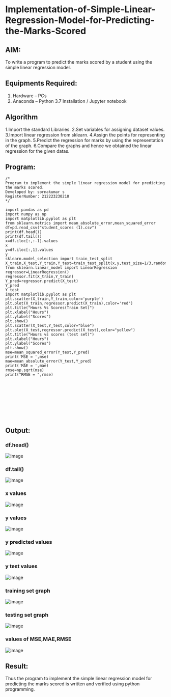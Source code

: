 # Implementation-of-Simple-Linear-Regression-Model-for-Predicting-the-Marks-Scored

## AIM:
To write a program to predict the marks scored by a student using the simple linear regression model.

## Equipments Required:
1. Hardware – PCs
2. Anaconda – Python 3.7 Installation / Jupyter notebook

## Algorithm
1.Import the standard Libraries.
2.Set variables for assigning dataset values.
3.Import linear regression from sklearn.
4.Assign the points for representing in the graph.
5.Predict the regression for marks by using the representation of the graph.
6.Compare the graphs and hence we obtained the linear regression for the given datas.
## Program:
```
/*
Program to implement the simple linear regression model for predicting the marks scored.
Developed by: sornakumar s
RegisterNumber: 212223230210 
*/

import pandas as pd
import numpy as np
import matplotlib.pyplot as plt
from sklearn.metrics import mean_absolute_error,mean_squared_error
df=pd.read_csv("student_scores (1).csv")
print(df.head())
print(df.tail())
x=df.iloc[:,:-1].values
x
y=df.iloc[:,1].values
y
sklearn.model_selection import train_test_split
X_train,X_test,Y_train,Y_test=train_test_split(x,y,test_size=1/3,random_state=0)
from sklearn.linear_model import LinearRegression
regressor=LinearRegression()
regressor.fit(X_train,Y_train)
Y_pred=regressor.predict(X_test)
Y_pred
Y_test
import matplotlib.pyplot as plt
plt.scatter(X_train,Y_train,color='purple')
plt.plot(X_train,regressor.predict(X_train),color='red')
plt.title("Hours Vs Scores(Train Set)")
plt.xlabel("Hours")
plt.ylabel("Scores")
plt.show()
plt.scatter(X_test,Y_test,color="blue")
plt.plot(X_test,regressor.predict(X_test),color="yellow")
plt.title("Hours vs scores (test set)")
plt.xlabel("Hours")
plt.ylabel("Scores")
plt.show()
mse=mean_squared_error(Y_test,Y_pred)
print('MSE = ',mse)
mae=mean_absolute_error(Y_test,Y_pred)
print('MAE = ',mae)
rmse=np.sqrt(mse)
print("RMSE = ",rmse)










```

## Output:
### df.head()
![image](https://github.com/Sornakumar16/Implementation-of-Simple-Linear-Regression-Model-for-Predicting-the-Marks-Scored/assets/138849327/563a2025-2ad4-4aa8-a0fd-374a5fb8fb77)
### df.tail()
![image](https://github.com/Sornakumar16/Implementation-of-Simple-Linear-Regression-Model-for-Predicting-the-Marks-Scored/assets/138849327/47f63e2c-8319-4cbf-9483-d58280dc6991)
### x values
![image](https://github.com/Sornakumar16/Implementation-of-Simple-Linear-Regression-Model-for-Predicting-the-Marks-Scored/assets/138849327/39cfeac7-a84f-4265-8797-869e911bbeeb)
### y values
![image](https://github.com/Sornakumar16/Implementation-of-Simple-Linear-Regression-Model-for-Predicting-the-Marks-Scored/assets/138849327/762c40a8-d37b-4df9-bc29-203a234486a0)
### y predicted values


![image](https://github.com/Sornakumar16/Implementation-of-Simple-Linear-Regression-Model-for-Predicting-the-Marks-Scored/assets/138849327/da4c68db-c2be-4280-bdc1-8f7e71478dcd)
### y test values
![image](https://github.com/Sornakumar16/Implementation-of-Simple-Linear-Regression-Model-for-Predicting-the-Marks-Scored/assets/138849327/f714b4b8-debe-4747-b6cd-741ff3c1e1d3)
### training set graph
![image](https://github.com/Sornakumar16/Implementation-of-Simple-Linear-Regression-Model-for-Predicting-the-Marks-Scored/assets/138849327/67b9345e-f324-45cc-8175-1ea3a6b2bb46)

### testing set graph
![image](https://github.com/Sornakumar16/Implementation-of-Simple-Linear-Regression-Model-for-Predicting-the-Marks-Scored/assets/138849327/55db52e0-6cd6-4a43-9759-3f47f3bd9f96)
### values of MSE,MAE,RMSE
![image](https://github.com/Sornakumar16/Implementation-of-Simple-Linear-Regression-Model-for-Predicting-the-Marks-Scored/assets/138849327/93440181-f3ca-454f-bf4c-97a1db3de450)









## Result:
Thus the program to implement the simple linear regression model for predicting the marks scored is written and verified using python programming.
